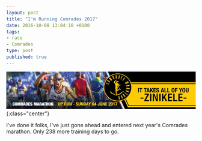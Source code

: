 ```yaml
---
layout: post
title: "I'm Running Comrades 2017"
date: 2016-10-08 13:04:10 +0100
tags:
- race
- Comrades
type: post
published: true
---
```


![Comrades 2017](/assets/comrades-2017.jpg){:class="center"}

I've done it folks, I've just gone ahead and entered next year's Comrades marathon. Only 238 more training days to go.
